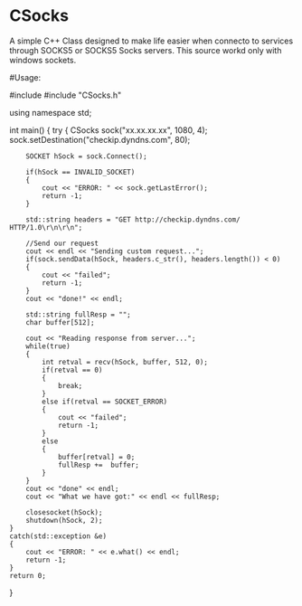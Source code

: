 # CSocks
A simple C++ Class designed to make life easier when connecto to services through SOCKS5 or SOCKS5 Socks servers. This source workd only with windows sockets.

#Usage:

#include <iostream>
#include "CSocks.h"

using namespace std;

int main()
{
    try
    {
        CSocks sock("xx.xx.xx.xx", 1080, 4);
        sock.setDestination("checkip.dyndns.com", 80);

        SOCKET hSock = sock.Connect();

        if(hSock == INVALID_SOCKET)
        {
            cout << "ERROR: " << sock.getLastError();
            return -1;
        }

        std::string headers = "GET http://checkip.dyndns.com/ HTTP/1.0\r\n\r\n";

        //Send our request
        cout << endl << "Sending custom request...";
        if(sock.sendData(hSock, headers.c_str(), headers.length()) < 0)
        {
            cout << "failed";
            return -1;
        }
        cout << "done!" << endl;

        std::string fullResp = "";
        char buffer[512];

        cout << "Reading response from server...";
        while(true)
        {
            int retval = recv(hSock, buffer, 512, 0);
            if(retval == 0)
            {
                break;
            }
            else if(retval == SOCKET_ERROR)
            {
                cout << "failed";
                return -1;
            }
            else
            {
                buffer[retval] = 0;
                fullResp +=  buffer;
            }
        }
        cout << "done" << endl;
        cout << "What we have got:" << endl << fullResp;

        closesocket(hSock);
        shutdown(hSock, 2);
    }
    catch(std::exception &e)
    {
        cout << "ERROR: " << e.what() << endl;
        return -1;
    }
    return 0;
}
